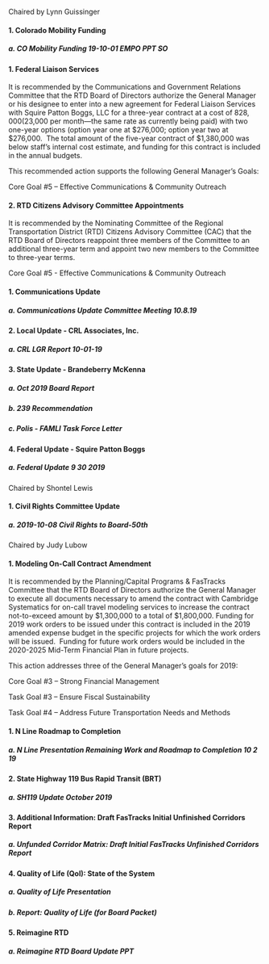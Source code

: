 Chaired by Lynn Guissinger

#### 1. Colorado Mobility Funding

##### a. CO Mobility Funding 19-10-01 EMPO PPT SO

#### 1. Federal Liaison Services

It is recommended by the Communications and Government Relations Committee that the RTD Board of Directors authorize the General Manager or his designee to enter into a new agreement for Federal Liaison Services with Squire Patton Boggs, LLC for a three-year contract at a cost of $828,000 ($23,000 per month—the same rate as currently being paid) with two one-year options (option year one at $276,000; option year two at $276,000.  The total amount of the five-year contract of $1,380,000 was below staff’s internal cost estimate, and funding for this contract is included in the annual budgets.

This recommended action supports the following General Manager’s Goals:

Core Goal #5 – Effective Communications & Community Outreach

#### 2. RTD Citizens Advisory Committee Appointments

It is recommended by the Nominating Committee of the Regional Transportation District (RTD) Citizens Advisory Committee (CAC) that the RTD Board of Directors reappoint three members of the Committee to an additional three-year term and appoint two new members to the Committee to three-year terms.

Core Goal #5 - Effective Communications & Community Outreach

#### 1. Communications Update

##### a. Communications Update Committee Meeting 10.8.19

#### 2. Local Update - CRL Associates, Inc.

##### a. CRL LGR Report 10-01-19

#### 3. State Update - Brandeberry McKenna

##### a. Oct 2019 Board Report

##### b. 239 Recommendation

##### c. Polis - FAMLI Task Force Letter

#### 4. Federal Update - Squire Patton Boggs

##### a. Federal Update 9 30 2019

Chaired by Shontel Lewis

#### 1. Civil Rights Committee Update

##### a. 2019-10-08 Civil Rights to Board-50th

Chaired by Judy Lubow

#### 1. Modeling On-Call Contract Amendment

It is recommended by the Planning/Capital Programs & FasTracks Committee that the RTD Board of Directors authorize the General Manager to execute all documents necessary to amend the contract with Cambridge Systematics for on-call travel modeling services to increase the contract not-to-exceed amount by $1,300,000 to a total of $1,800,000. Funding for 2019 work orders to be issued under this contract is included in the 2019 amended expense budget in the specific projects for which the work orders will be issued.  Funding for future work orders would be included in the 2020-2025 Mid-Term Financial Plan in future projects.

This action addresses three of the General Manager’s goals for 2019:

Core Goal #3 – Strong Financial Management

Task Goal #3 – Ensure Fiscal Sustainability

Task Goal #4 – Address Future Transportation Needs and Methods

#### 1. N Line Roadmap to Completion

##### a. N Line Presentation Remaining Work and Roadmap to Completion  10 2 19

#### 2. State Highway 119 Bus Rapid Transit (BRT)

##### a. SH119 Update October 2019

#### 3. Additional Information: Draft FasTracks Initial Unfinished Corridors Report

##### a. Unfunded Corridor Matrix: Draft Initial FasTracks Unfinished Corridors Report

#### 4. Quality of Life (Qol): State of the System

##### a. Quality of Life Presentation

##### b. Report: Quality of Life (for Board Packet)

#### 5. Reimagine RTD

##### a. Reimagine RTD Board Update PPT